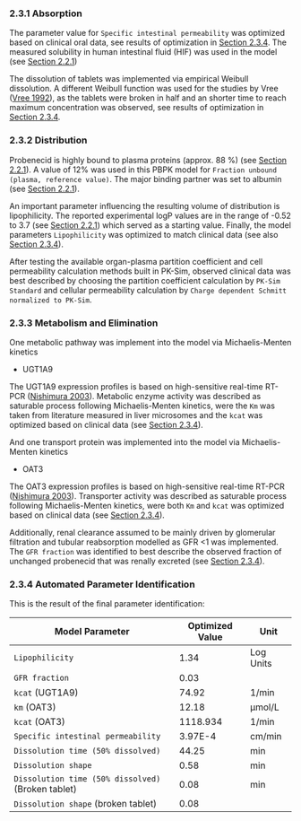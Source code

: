 ### 2.3.1 Absorption

The parameter value for  `Specific intestinal permeability`  was optimized based on clinical oral data, see results of optimization in [Section 2.3.4](#234-automated-parameter-identification). The measured solubility in human intestinal fluid (HIF) was used in the model (see [Section 2.2.1](#221-in-vitro-and-physicochemical-data))

The dissolution of tablets was implemented via empirical Weibull dissolution. A different Weibull function was used for the studies by Vree ([Vree 1992](#5-references)), as the tablets were broken in half and an shorter time to reach maximum concentration was observed, see results of optimization in [Section 2.3.4](#234-automated-parameter-identification).

### 2.3.2 Distribution

Probenecid is highly bound to plasma proteins (approx. 88 %) (see [Section 2.2.1](#221-in-vitro-and-physicochemical-data)). A value of 12% was used in this PBPK model for `Fraction unbound (plasma, reference value)`. The major binding partner was set to albumin (see [Section 2.2.1](#221-in-vitro-and-physicochemical-data)).

An important parameter influencing the resulting volume of distribution is lipophilicity. The reported experimental logP values are in the range of -0.52 to 3.7 (see [Section 2.2.1](#221-in-vitro-and-physicochemical-data)) which served as a starting value. Finally, the model parameters `Lipophilicity` was optimized to match clinical data (see also [Section 2.3.4](#234-automated-parameter-identification)).

After testing the available organ-plasma partition coefficient and cell permeability calculation methods built in PK-Sim, observed clinical data was best described by choosing the partition coefficient calculation by `PK-Sim Standard` and cellular permeability calculation by `Charge dependent Schmitt normalized to PK-Sim`.

### 2.3.3 Metabolism and Elimination

One metabolic pathway was implement into the model via Michaelis-Menten kinetics 

* UGT1A9

The UGT1A9 expression profiles is based on high-sensitive real-time RT-PCR ([Nishimura 2003](#5-references)). Metabolic enzyme activity was described as saturable process following Michaelis-Menten kinetics, were the `Km` was taken from literature measured in liver microsomes and the `kcat` was optimized based on clinical data (see [Section 2.3.4](#234-automated-parameter-identification)).

And one transport protein was implemented into the model via Michaelis-Menten kinetics 

* OAT3

The OAT3 expression profiles is based on high-sensitive real-time RT-PCR ([Nishimura 2003](#5-references)). Transporter activity was described as saturable process following Michaelis-Menten kinetics, were both `Km` and `kcat` was optimized based on clinical data (see [Section 2.3.4](#234-automated-parameter-identification)).

Additionally, renal clearance assumed to be mainly driven by glomerular filtration and tubular reabsorption modelled as GFR <1 was implemented. The `GFR fraction` was identified to best describe the observed fraction of unchanged probenecid that was renally excreted (see [Section 2.3.4](#234-automated-parameter-identification)).


### 2.3.4 Automated Parameter Identification

This is the result of the final parameter identification:

| Model Parameter                | Optimized Value | Unit      |
| ------------------------------ | --------------- | --------- |
| `Lipophilicity`                | 1.34            | Log Units |
| `GFR fraction`                 | 0.03            |           |
| `kcat` (UGT1A9)                | 74.92           | 1/min     |
| `km` (OAT3)                    | 12.18           | µmol/L    |
| `kcat` (OAT3)                  | 1118.934        | 1/min     |
| `Specific intestinal permeability`| 3.97E-4      | cm/min    |
| `Dissolution time (50% dissolved)`| 44.25        | min       |
| `Dissolution shape`               | 0.58         | min       |
| `Dissolution time (50% dissolved)` (Broken tablet)| 0.08 | min  |
| `Dissolution shape` (broken tablet) | 0.08       |           |

 